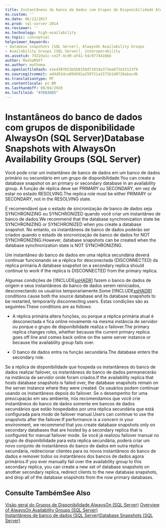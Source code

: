 ```yaml
---
title: Instantâneos do banco de dados com Grupos de Disponibilidade AlwaysOn (SQL Server) | Microsoft Docs
ms.custom: ''
ms.date: 06/13/2017
ms.prod: sql-server-2014
ms.reviewer: ''
ms.technology: high-availability
ms.topic: conceptual
helpviewer_keywords:
- database snapshots [SQL Server], AlwaysOn Availability Groups
- Availability Groups [SQL Server], interoperability
ms.assetid: 7432da1c-ce2f-4cd9-af41-54c97744166b
author: MashaMSFT
ms.author: mathoma
ms.openlocfilehash: e1e4307653b5b8150d71019a373ee073d15123f9
ms.sourcegitcommit: ad4d92dce894592a259721a1571b1d8736abacdb
ms.translationtype: MT
ms.contentlocale: pt-BR
ms.lasthandoff: 08/04/2020
ms.locfileid: "87683685"
---
```

# <a name="database-snapshots-with-alwayson-availability-groups-sql-server"></a><span data-ttu-id="c24c4-102">Instantâneos do banco de dados com grupos de disponibilidade AlwaysOn (SQL Server)</span><span class="sxs-lookup"><span data-stu-id="c24c4-102">Database Snapshots with AlwaysOn Availability Groups (SQL Server)</span></span>
  <span data-ttu-id="c24c4-103">Você pode criar um instantâneo de banco de dados em um banco de dados primário ou secundário em um grupo de disponibilidade.</span><span class="sxs-lookup"><span data-stu-id="c24c4-103">You can create a database snapshot on an primary or secondary database in an availability group.</span></span> <span data-ttu-id="c24c4-104">A função de réplica deve ser PRIMARY ou SECONDARY, em vez de estar no estado RESOLVING.</span><span class="sxs-lookup"><span data-stu-id="c24c4-104">The replica role must be either PRIMARY or SECONDARY, not in the RESOLVING state.</span></span>  
  
 <span data-ttu-id="c24c4-105">É recomendável que o estado de sincronização de banco de dados seja SYNCHRONIZING ou SYNCHRONIZED quando você criar um instantâneo de banco de dados.</span><span class="sxs-lookup"><span data-stu-id="c24c4-105">We recommend that the database synchronization state be SYNCHRONIZING or SYNCHRONIZED when you create a database snapshot.</span></span> <span data-ttu-id="c24c4-106">No entanto, os instantâneos de banco de dados poderão ser criados quando o estado de sincronização de banco de dados for NOT SYNCHRONIZING.</span><span class="sxs-lookup"><span data-stu-id="c24c4-106">However, database snapshots can be created when the database synchronization state is NOT SYNCHRONIZING.</span></span>  
  
 <span data-ttu-id="c24c4-107">Um instantâneo do banco de dados em uma réplica secundária deverá continuar funcionando se a réplica for desconectada (DISCONNECTED) da réplica primária.</span><span class="sxs-lookup"><span data-stu-id="c24c4-107">A database snapshot on a secondary replica should continue to work if the replica is DISCONNECTED from the primary replica.</span></span>  
  
 <span data-ttu-id="c24c4-108">Algumas condições de [!INCLUDE[ssHADR](../../../includes/sshadr-md.md)] fazem o banco de dados de origem e seus instantâneos do banco de dados serem reiniciados, desconectando os usuários temporariamente.</span><span class="sxs-lookup"><span data-stu-id="c24c4-108">Some [!INCLUDE[ssHADR](../../../includes/sshadr-md.md)] conditions cause both the source database and its database snapshots to be restarted, temporarily disconnecting users.</span></span> <span data-ttu-id="c24c4-109">Estas condições são as seguintes:</span><span class="sxs-lookup"><span data-stu-id="c24c4-109">These conditions are as follows:</span></span>  
  
-   <span data-ttu-id="c24c4-110">A réplica primária altera funções, ou porque a réplica primária atual é desconectada e fica online novamente na mesma instância de servidor ou porque o grupo de disponibilidade realiza o failover.</span><span class="sxs-lookup"><span data-stu-id="c24c4-110">The primary replica changes roles, whether because the current primary replica goes off line and comes back online on the same server instance or because the availability group fails over.</span></span>  
  
-   <span data-ttu-id="c24c4-111">O banco de dados entra na função secundária.</span><span class="sxs-lookup"><span data-stu-id="c24c4-111">The database enters the secondary role.</span></span>  
  
 <span data-ttu-id="c24c4-112">Se a réplica de disponibilidade que hospeda os instantâneos do banco de dados realizar failover, os instantâneos do banco de dados permanecerão na instância de servidor onde foram criados.</span><span class="sxs-lookup"><span data-stu-id="c24c4-112">If the availability replica that hosts database snapshots is failed over, the database snapshots remain on the server instance where they were created.</span></span> <span data-ttu-id="c24c4-113">Os usuários podem continuar usando os instantâneos depois do failover. Se o desempenho for uma preocupação em seu ambiente, nós recomendamos que você crie instantâneos do banco de dados somente em bancos de dados secundários que estão hospedados por uma réplica secundária que está configurada para modo de failover manual.</span><span class="sxs-lookup"><span data-stu-id="c24c4-113">Users can continue to use the snapshots after the failover.If performance is a concern in your environment, we recommend that you create database snapshots only on secondary databases that are hosted by a secondary replica that is configured for manual failover mode.</span></span>  <span data-ttu-id="c24c4-114">Se você já realizou failover manual no grupo de disponibilidade para esta réplica secundária, poderá criar um novo conjunto de instantâneos do banco de dados em outra réplica secundária, redirecionar clientes para os novos instantâneos do banco de dados e remover todos os instantâneos dos bancos de dados agora primários.</span><span class="sxs-lookup"><span data-stu-id="c24c4-114">If you ever manually fail over the availability group to this secondary replica, you can create a new set of database snapshots on another secondary replica, redirect clients to the new database snapshots, and drop all of the database snapshots from the now primary databases.</span></span>  
  
## <a name="see-also"></a><span data-ttu-id="c24c4-115">Consulte Também</span><span class="sxs-lookup"><span data-stu-id="c24c4-115">See Also</span></span>  
 <span data-ttu-id="c24c4-116">[Visão geral do Grupos de Disponibilidade AlwaysOn &#40;SQL Server&#41;](overview-of-always-on-availability-groups-sql-server.md) </span><span class="sxs-lookup"><span data-stu-id="c24c4-116">[Overview of AlwaysOn Availability Groups &#40;SQL Server&#41;](overview-of-always-on-availability-groups-sql-server.md) </span></span>  
 [<span data-ttu-id="c24c4-117">Instantâneos de banco de dados &#40;SQL Server&#41;</span><span class="sxs-lookup"><span data-stu-id="c24c4-117">Database Snapshots &#40;SQL Server&#41;</span></span>](../../../relational-databases/databases/database-snapshots-sql-server.md)  
  
  
